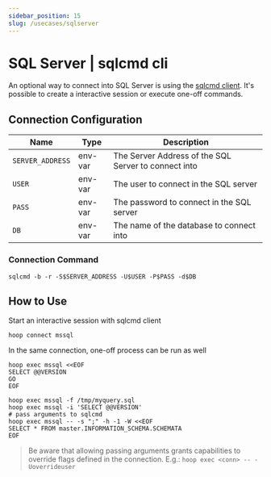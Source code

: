 ```yaml
---
sidebar_position: 15
slug: /usecases/sqlserver
---
```


# SQL Server | sqlcmd cli

An optional way to connect into SQL Server is using the [sqlcmd client](https://learn.microsoft.com/en-us/sql/ssms/scripting/sqlcmd-use-the-utility?view=sql-server-ver16#interactive-sqlcmd-example). It's possible to create a interactive session or execute one-off commands.

## Connection Configuration

| Name             | Type    | Description                                          |
|----------------- | ------- | ---------------------------------------------------- |
| `SERVER_ADDRESS` | env-var | The Server Address of the SQL Server to connect into |
| `USER`           | env-var | The user to connect in the SQL server                |
| `PASS`           | env-var | The password to connect in the SQL server            |
| `DB`             | env-var | The name of the database to connect into             |

### Connection Command

```shell
sqlcmd -b -r -S$SERVER_ADDRESS -U$USER -P$PASS -d$DB
```

## How to Use

Start an interactive session with sqlcmd client

```shell
hoop connect mssql
```

In the same connection, one-off process can be run as well

```shell
hoop exec mssql <<EOF
SELECT @@VERSION
GO
EOF
```

```shell
hoop exec mssql -f /tmp/myquery.sql
hoop exec mssql -i 'SELECT @@VERSION'
# pass arguments to sqlcmd
hoop exec mssql -- -s ";" -h -1 -W <<EOF
SELECT * FROM master.INFORMATION_SCHEMA.SCHEMATA
EOF
```

> Be aware that allowing passing arguments grants capabilities to override flags defined in the connection. E.g.: `hoop exec <conn> -- -Uoverrideuser`